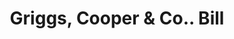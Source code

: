 ---
doi: 10.7916/D83J4QZ7
date_other: '1900'
date_other_textual: 1900-1909
form: printed ephemera
genre:
- Invoices
name:
- Griggs, Cooper & Co.
object_in_context_url: https://biggert.cul.columbia.edu/items/view/ave_biggert_00672
subject_hierarchical_geographic:
- St. Paul, Minnesota, United States
subject_name:
- Griggs, Cooper & Co.
title: Griggs, Cooper & Co.. Bill
sort_title: Griggs, Cooper & Co.. Bill
call_number: ave_biggert_00672
coordinates:
- 44.94416666666666,-93.0936111111111
pid: ave_biggert_00672
identifiers: ave_biggert_00672
canvas_id: ldpd:395944
permalink: "/items/ave_biggert_00672/"
layout: iiif-image-page
---